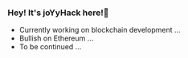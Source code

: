 ### Hey! It's joYyHack here!🧟

- Currently working on blockchain development ...
- Bullish on Ethereum ...
- To be continued ...
